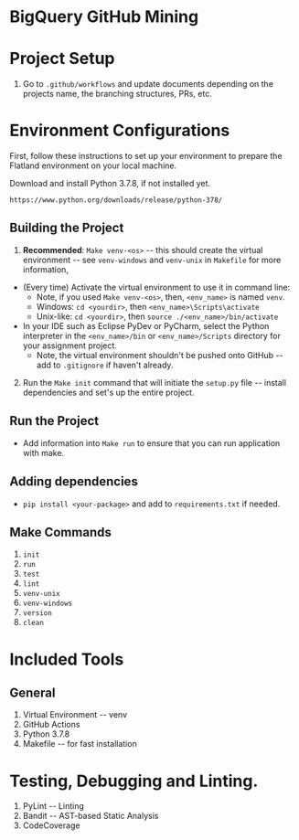 # BigQuery GitHub Mining

# Project Setup
1. Go to `.github/workflows` and update documents depending on the projects name, the branching structures, PRs, etc.

# Environment Configurations
First, follow these instructions to set up your environment to prepare the Flatland environment on your local machine.

Download and install Python 3.7.8, if not installed yet.
```
https://www.python.org/downloads/release/python-378/
```

## Building the Project
1. **Recommended**: `Make venv-<os>` -- this should create the virtual environment -- see `venv-windows` and `venv-unix` in `Makefile` for more information,
  - (Every time) Activate the virtual environment to use it in command line:
    - Note, if you used `Make venv-<os>`, then, `<env_name>` is named `venv`.
    - Windows: `cd <yourdir>`, then `<env_name>\Scripts\activate`
    - Unix-like: `cd <yourdir>`, then `source ./<env_name>/bin/activate`
  - In your IDE such as Eclipse PyDev or PyCharm, select the Python interpreter in the
    `<env_name>/bin` or `<env_name>/Scripts` directory for your assignment project.
    - Note, the virtual environment shouldn't be pushed onto GitHub -- add to `.gitignore` if haven't already.
2. Run the `Make init` command that will initiate the `setup.py` file -- install dependencies and set's up the entire project.

## Run the Project
- Add information into `Make run` to ensure that you can run application with make.

## Adding dependencies
- `pip install <your-package>` and add to `requirements.txt` if needed.

## Make Commands
1. `init`
2. `run`
3. `test`
4. `lint`
5. `venv-unix`
6. `venv-windows`
7. `version`
8. `clean`

# Included Tools
## General
1. Virtual Environment -- venv
2. GitHub Actions
3. Python 3.7.8
4. Makefile -- for fast installation

# Testing, Debugging and Linting.
1. PyLint -- Linting
2. Bandit -- AST-based Static Analysis
3. CodeCoverage
